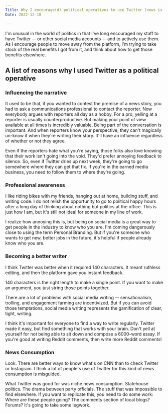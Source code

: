 ```yaml
---
Title: Why I encourage(d) political operatives to use Twitter (news is the least important)
Date: 2022-12-18

---
```


I'm unusual in the world of politics in that I've long encouraged my staff to have Twitter -- or other social media accounts -- and to actively use them. As I encourage people to move away from the platform, I'm trying to take stock of the real benefits I got from it, and think about how to get those benefits elsewhere. 

## A list of reasons why I used Twitter as a political operative
### Influencing the narrative 
It used to be that, if you wanted to contest the premise of a news story, you had to ask a communications professional to contact the reporter. Now everybody argues with reporters all day as a hobby. For a pro, yelling at a reporter is usually counterproductive. But making your point of view available at all times is incredibly valuable. Being part of the conversation is important. And when reporters know your perspective, they can't magically un-know it when they're writing their story. It'll have an influence regardless of whether or not they agree. 

Even if the reporters hate what you're saying, those folks also love knowing that their work isn't going into the void. They'd prefer annoying feedback to silence. So, even if Twitter dries up next week, they're going to go somewhere where they can get that fix. If you're in the earned media business, you need to follow them to where they're going. 

### Professional awareness
I like riding bikes with my friends, hanging out at home, building stuff, and writing code. I do not relish the opportunity to go to political happy hours after a long day of thinking about nothing but politics at the office. This is just how I am, but it's still not ideal for someone in my line of work.

I realize how annoying this is, but being on social media is a great way to get people in the industry to know who you are. I'm coming dangerously close to using the term Personal Branding. But if you're someone who wants to get new, better jobs in the future, it's helpful if people already know who you are.

### Becoming a better writer 
I think Twitter was better when it required 140 characters. It meant ruthless editing, and then the platform gave you instant feedback.

140 characters is the right length to make a single point. If you want to make an argument, you just string those points together. 

There are a lot of problems with social media writing --  sensationalism, trolling, and engagement farming are incentivized. But if you can avoid those temptations, social media writing represents the gamification of clear, tight, writing. 

I think it's important for everyone to find a way to write regularly. Twitter made it easy, but find something that works with your brain. Don't yell at yourself for not being able to sit down and compose a 6000-word essay. If you're good at writing Reddit comments, then write more Reddit comments! 

### News Consumption
Look. There are better ways to know what's on CNN than to check Twitter or Instagram. I think a lot of people's use of Twitter for this kind of news consumption is misguided. 

What Twitter was good for was niche news consumption. Statehouse politics. The drama between party officials. The stuff that was impossible to find elsewhere. If you want to replicate this, you need to do some work: Where are these people going? The comments section of local blogs? Forums? It's going to take some legwork.
